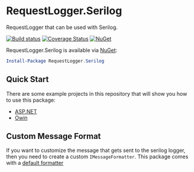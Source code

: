 # RequestLogger.Serilog

RequestLogger that can be used with Serilog.

[![Build status](https://ci.appveyor.com/api/projects/status/6xkttukd6q4qoy9c/branch/master?svg=true)](https://ci.appveyor.com/project/mrstebo/requestlogger-serilog/branch/master)
[![Coverage Status](https://coveralls.io/repos/github/ekmsystems/RequestLogger.Serilog/badge.svg?branch=master)](https://coveralls.io/github/ekmsystems/RequestLogger.Serilog?branch=master)
[![NuGet](https://img.shields.io/nuget/v/RequestLogger.Serilog.svg)](https://www.nuget.org/packages/RequestLogger.Serilog/)

RequestLogger.Serilog is available via [NuGet](https://www.nuget.org/packages/RequestLogger.Serilog/):

```powershell
Install-Package RequestLogger.Serilog
```

## Quick Start

There are some example projects in this repository that will show you how to use this package:

- [ASP.NET](src/Examples/AspNetExample)
- [Owin](src/Examples/OwinExample)

## Custom Message Format

If you want to customize the message that gets sent to the serilog logger, then you need to create a custom `IMessageFormatter`. This package comes with a [default formatter](src/RequestLogger.Serilog/Formatters/DefaultMessageFormatter.cs)
